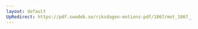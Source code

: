 ```yaml
---
layout: default
UpRedirect: https://pdf.swedeb.se/riksdagen-motions-pdf/1867/mot_1867__ak__00232/mot_1867__ak__00232_001.pdf
---
```

